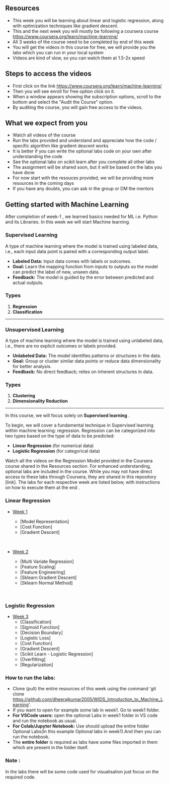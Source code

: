 ## Resources
- This week you will be learning about linear and  logistic regression, along with optimization techniques like gradient descent.
- This and the next week you will mostly be following a coursera course https://www.coursera.org/learn/machine-learning/ 
- All 3 weeks of the course need to be completed by end of this week
- You will get the videos in this course for free, we will provide you the labs which you can run in your local system
- Videos are kind of slow, so you can watch them at 1.5-2x speed
## Steps to access the videos
- First click on the link https://www.coursera.org/learn/machine-learning/
- Then you will see enroll for free option click on it.
- When a window appears showing the subscription options, scroll to the bottom and select the "Audit the Course" option.
- By auditing the course, you will gain free access to the videos.
## What we expect from you
- Watch all videos of the course
- Run the labs provided and understand and appreciate how the code / specific algorithm like gradient descent works
- It is better if you can write the optional labs code on your own after understanding the code
- See the optional labs on scikit learn after you complete all other labs
- The assignment will be shared soon, but it will be based on the labs you have done
- For now start with the resouces provided, we will be providing more resources in the coming days
- If you have any doubts, you can ask in the group or DM the mentors
## Getting started with Machine Learning
After completion of week-1 , we learned basics needed for ML i.e. Python and its Libraries. In this week we will start Machine learning.

### **Supervised Learning**

A type of machine learning where the model is trained using labeled data, i.e., each input data point is paired with a corresponding output label.

- **Labeled Data:** Input data comes with labels or outcomes.
- **Goal:** Learn the mapping function from inputs to outputs so the model can predict the label of new, unseen data.
- **Feedback:** The model is guided by the error between predicted and actual outputs.


### Types
1. **Regression**
2. **Classification**
   
---

### **Unsupervised Learning**


A type of machine learning where the model is trained using unlabeled data, i.e., there are no explicit outcomes or labels provided.

- **Unlabeled Data:** The model identifies patterns or structures in the data.
- **Goal:** Group or cluster similar data points or reduce data dimensionality for better analysis.
- **Feedback:** No direct feedback; relies on inherent structures in data.

### Types
1. **Clustering**
2. **Dimensionality Reduction**
  


---

In this course, we will focus solely on **Supervised learning** .

To begin, we will cover a fundamental technique in Supervised learning within machine learning: regression. Regression can be categorized into two types based on the type of data to be predicted:

- **Linear Regression** (for numerical data)
- **Logistic Regression** (for categorical data)
  
Watch all the videos on the Regression Model provided in the Coursera course shared in the Resources section. 
For enhanced understanding, optional labs are included in the course. While you may not have direct access to these labs through Coursera, they are shared in this repository [link]. The labs for each respective week are listed below, with  instructions on how to execute them at the end .
### Linear Regression


- [Week 1](https://github.com/dheerajkumar2005/WIDS_Introduction_to_Machine_Learning/tree/master/Week-2/week1)
  
    - [Model Representation]
    - [Cost Function]
    - [Gradient Descent]
<br/>

- [Week 2](https://github.com/dheerajkumar2005/WIDS_Introduction_to_Machine_Learning/tree/master/Week-2/week2)
    
  - [Multi Variate Regression]
  - [Feature Scaling]
  - [Feature Engineering]
  - [Sklearn Gradient Descent]
  - [Sklearn Normal Method]
  
<br/>

### Logistic Regression
- [Week 3](https://github.com/dheerajkumar2005/WIDS_Introduction_to_Machine_Learning/tree/master/Week-2/week3)
   - [Classification]
   - [Sigmoid Function]
   - [Decision Boundary]
   - [Logistic Loss]
   - [Cost Function]
   - [Gradient Descent]
   - [Scikit Learn - Logistic Regression]
   - [Overfitting]
   - [Regularization]
 
     

### How to run the labs:
- Clone (pull) the entire resources of this week using the command 'git clone https://github.com/dheerajkumar2005/WIDS_Introduction_to_Machine_Learning'.
- If you want to open for example some lab in week1. Go to week1 folder.
- **For VSCode users:** open the optional Labs in week1 folder in VS code and run the notebook as usual.
- **For Colab/Jupyter Notebook:** Use should upload the entire folder Optional Labs(In this example Optional labs in week1).And then you can run the notebook.
- The **entire folder** is required as labs have some files imported in them which are present in the folder itself.
### Note :
In the labs there will be some code used for visualisation just focus on the required code.

